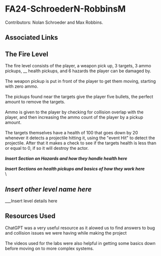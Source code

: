 # FA24-SchroederN-RobbinsM
Contributors: Nolan Schroeder and Max Robbins.

## Associated Links

## The Fire Level
The fire level consists of the player, a weapon pick up, 3 targets, 3 ammo pickups, __ health pickups, and 6 hazards the player can be damaged by.\
\
The weapon pickup is put in front of the player to get them moving, starting with zero ammo.\
\
The pickups found near the targets give the player five bullets, the perfect amount to remove the targets.\
\
Ammo is given to the player by checking for collision overlap with the player, and then increasing the ammo count of the player by a pickup amount.\
\
The targets themselves have a health of 100 that goes down by 20 whenever it detects a projectile hitting it, using the "event Hit" to detect the projectile. After that it makes a check to see if the targets health is less than or equal to 0, if so it will destroy the actor.\
\
___Insert Section on Hazards and how they handle health here___\
\
___Insert Sections on health pickups and basics of how they work here___\
\

## ___Insert other level name here___
___Insert level details here

## Resources Used
ChatGPT was a very useful resource as it alowed us to find answers to bug and collision issues we were having while making the project\
\
The videos used for the labs were also helpful in getting some basics down before moving on to more complex systems.
